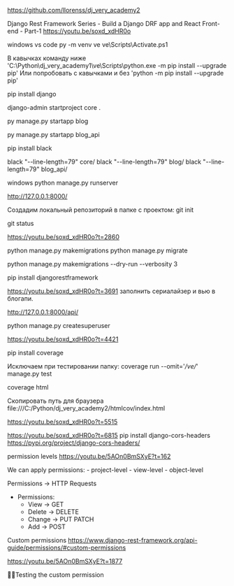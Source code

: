https://github.com/llorenss/dj_very_academy2

Django Rest Framework Series - Build a Django DRF app and React Front-end - Part-1
https://youtu.be/soxd_xdHR0o

windows vs code
py -m venv ve
ve\Scripts\Activate.ps1

В кавычках команду ниже
'C:\Python\dj_very_academy1\ve\Scripts\python.exe -m pip install --upgrade pip'
Или попробовать с кавычками и без
'python -m pip install --upgrade pip'

pip install django

django-admin startproject core .

py manage.py startapp blog

py manage.py startapp blog_api

pip install black

black "--line-length=79" core/
black "--line-length=79" blog/
black "--line-length=79" blog_api/

windows
python manage.py runserver

http://127.0.0.1:8000/

Создадим локальный репозиторий в папке с проектом:
git init

git status

https://youtu.be/soxd_xdHR0o?t=2860

python manage.py makemigrations
python manage.py migrate

python manage.py makemigrations --dry-run --verbosity 3

pip install djangorestframework

https://youtu.be/soxd_xdHR0o?t=3691
заполнить сериалайзер и вью в блогапи.

http://127.0.0.1:8000/api/

python manage.py createsuperuser

https://youtu.be/soxd_xdHR0o?t=4421

pip install coverage

Исключаем при тестировании папку:
coverage run --omit='_/ve/_' manage.py test

coverage html

Скопировать путь для браузера
file:///C:/Python/dj_very_academy2/htmlcov/index.html

https://youtu.be/soxd_xdHR0o?t=5515

https://youtu.be/soxd_xdHR0o?t=6815
pip install django-cors-headers
https://pypi.org/project/django-cors-headers/

permission levels
https://youtu.be/5AOn0BmSXyE?t=162

<!-- https://www.django-rest-framework.org/api-guide/permissions/#isauthenticated -->

We can apply permissions: - project-level - view-level - object-level

Permissions -> HTTP Requests

- Permissions:
  - View -> GET
  - Delete -> DELETE
  - Change -> PUT PATCH
  - Add -> POST

Custom permissions
https://www.django-rest-framework.org/api-guide/permissions/#custom-permissions

https://youtu.be/5AOn0BmSXyE?t=1877

🐱‍🏍Testing the custom permission